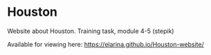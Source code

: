 # Houston
Website about Houston. Training task, module 4-5 (stepik)

Available for viewing here: https://elarina.github.io/Houston-website/
